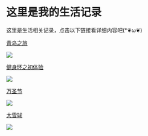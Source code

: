 # 这里是我的生活记录


这里是生活相关记录，点击以下链接看详细内容吧(*❦ω❦)

<LastPost :random="true" prefix="/life" :number="10"/>

[青岛之旅](/life/tsingtao.html)

![](https://fudongdong-statics.oss-cn-beijing.aliyuncs.com/images/20211117/b5a2c24586c04159a9ba0468d8ac2917.png?x-oss-process=style/z.wiki)

[健身环之初体验](/life/switchfitness.html)

![](https://fudongdong-statics.oss-cn-beijing.aliyuncs.com/images/20211117/6ac15f3a27dc42039f5567b10fa151a3.png?x-oss-process=style/z.wiki)


[万圣节](/life/halloween.html)

![](https://fudongdong-statics.oss-cn-beijing.aliyuncs.com/images/20211117/4e601049387d4a9fbdbfb1b8f4e67a71.png?x-oss-process=style/z.wiki)


[大雪球](/life/snow.html)

![](https://fudongdong-statics.oss-cn-beijing.aliyuncs.com/images/20211117/2ab4074a25094e999adab9dcbde2e502.png?x-oss-process=style/z.wiki)

